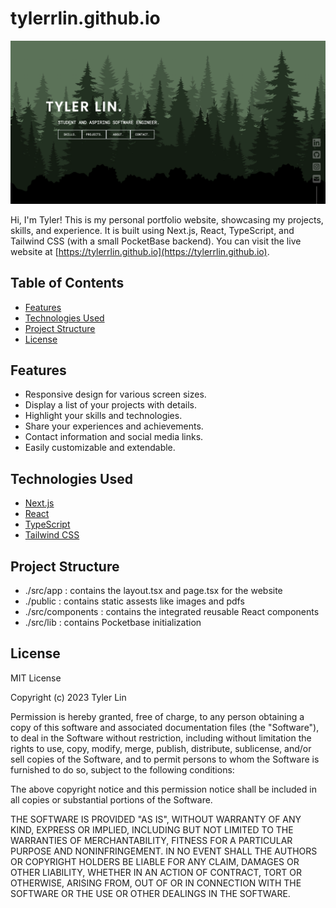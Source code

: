 # tylerrlin.github.io

![Website Screenshot](./public/project1.png "Website")

Hi, I'm Tyler! This is my personal portfolio website, showcasing my projects, skills, and experience. It is built using Next.js, React, TypeScript, and Tailwind CSS (with a small PocketBase backend). You can visit the live website at [https://tylerrlin.github.io](https://tylerrlin.github.io).

## Table of Contents

-   [Features](#features)
-   [Technologies Used](#technologies-used)
-   [Project Structure](#project-structure)
-   [License](#license)

## Features

-   Responsive design for various screen sizes.
-   Display a list of your projects with details.
-   Highlight your skills and technologies.
-   Share your experiences and achievements.
-   Contact information and social media links.
-   Easily customizable and extendable.

## Technologies Used

-   [Next.js](https://nextjs.org/)
-   [React](https://reactjs.org/)
-   [TypeScript](https://www.typescriptlang.org/)
-   [Tailwind CSS](https://tailwindcss.com/)

## Project Structure

-   ./src/app : contains the layout.tsx and page.tsx for the website
-   ./public : contains static assests like images and pdfs
-   ./src/components : contains the integrated reusable React components
-   ./src/lib : contains Pocketbase initialization

## License

MIT License

Copyright (c) 2023 Tyler Lin

Permission is hereby granted, free of charge, to any person obtaining a copy
of this software and associated documentation files (the "Software"), to deal
in the Software without restriction, including without limitation the rights
to use, copy, modify, merge, publish, distribute, sublicense, and/or sell
copies of the Software, and to permit persons to whom the Software is
furnished to do so, subject to the following conditions:

The above copyright notice and this permission notice shall be included in all
copies or substantial portions of the Software.

THE SOFTWARE IS PROVIDED "AS IS", WITHOUT WARRANTY OF ANY KIND, EXPRESS OR
IMPLIED, INCLUDING BUT NOT LIMITED TO THE WARRANTIES OF MERCHANTABILITY,
FITNESS FOR A PARTICULAR PURPOSE AND NONINFRINGEMENT. IN NO EVENT SHALL THE
AUTHORS OR COPYRIGHT HOLDERS BE LIABLE FOR ANY CLAIM, DAMAGES OR OTHER
LIABILITY, WHETHER IN AN ACTION OF CONTRACT, TORT OR OTHERWISE, ARISING FROM,
OUT OF OR IN CONNECTION WITH THE SOFTWARE OR THE USE OR OTHER DEALINGS IN THE
SOFTWARE.
